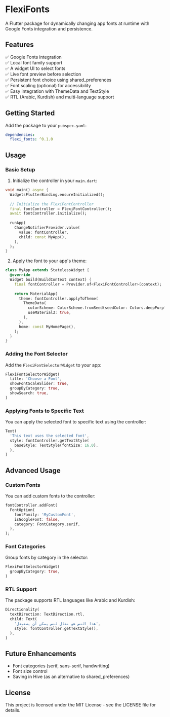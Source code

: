 # FlexiFonts

A Flutter package for dynamically changing app fonts at runtime with Google Fonts integration and persistence.

## Features

✅ Google Fonts integration  
✅ Local font family support  
✅ A widget UI to select fonts  
✅ Live font preview before selection  
✅ Persistent font choice using shared_preferences  
✅ Font scaling (optional) for accessibility  
✅ Easy integration with ThemeData and TextStyle  
✅ RTL (Arabic, Kurdish) and multi-language support  

## Getting Started

Add the package to your `pubspec.yaml`:

```yaml
dependencies:
  flexi_fonts: ^0.1.0
```

## Usage

### Basic Setup

1. Initialize the controller in your `main.dart`:

```dart
void main() async {
  WidgetsFlutterBinding.ensureInitialized();
  
  // Initialize the FlexiFontController
  final fontController = FlexiFontController();
  await fontController.initialize();
  
  runApp(
    ChangeNotifierProvider.value(
      value: fontController,
      child: const MyApp(),
    ),
  );
}
```

2. Apply the font to your app's theme:

```dart
class MyApp extends StatelessWidget {
  @override
  Widget build(BuildContext context) {
    final fontController = Provider.of<FlexiFontController>(context);
    
    return MaterialApp(
      theme: fontController.applyToTheme(
        ThemeData(
          colorScheme: ColorScheme.fromSeed(seedColor: Colors.deepPurple),
          useMaterial3: true,
        ),
      ),
      home: const MyHomePage(),
    );
  }
}
```

### Adding the Font Selector

Add the `FlexiFontSelectorWidget` to your app:

```dart
FlexiFontSelectorWidget(
  title: 'Choose a Font',
  showFontScaleSlider: true,
  groupByCategory: true,
  showSearch: true,
)
```

### Applying Fonts to Specific Text

You can apply the selected font to specific text using the controller:

```dart
Text(
  'This text uses the selected font',
  style: fontController.getTextStyle(
    baseStyle: TextStyle(fontSize: 16.0),
  ),
)
```

## Advanced Usage

### Custom Fonts

You can add custom fonts to the controller:

```dart
fontController.addFont(
  FontOption(
    fontFamily: 'MyCustomFont',
    isGoogleFont: false,
    category: FontCategory.serif,
  ),
);
```

### Font Categories

Group fonts by category in the selector:

```dart
FlexiFontSelectorWidget(
  groupByCategory: true,
)
```

### RTL Support

The package supports RTL languages like Arabic and Kurdish:

```dart
Directionality(
  textDirection: TextDirection.rtl,
  child: Text(
    'هذا النص هو مثال لنص يمكن أن يستبدل',
    style: fontController.getTextStyle(),
  ),
)
```

## Future Enhancements

- Font categories (serif, sans-serif, handwriting)
- Font size control
- Saving in Hive (as an alternative to shared_preferences)

## License

This project is licensed under the MIT License - see the LICENSE file for details.
